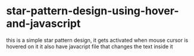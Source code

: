 # star-pattern-design-using-hover-and-javascript
this is a simple star pattern design, it gets activated when mouse cursor is hovered on it it also have javacript file that changes the text inside it

